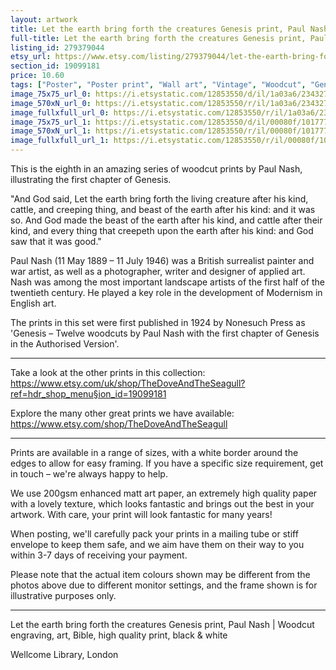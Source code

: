 ```yaml
---
layout: artwork
title: Let the earth bring forth the creatures Genesis print, Paul Nash 
full-title: Let the earth bring forth the creatures Genesis print, Paul Nash |  Woodcut engraving, art, Bible, high quality print, black & white
listing_id: 279379044
etsy_url: https://www.etsy.com/listing/279379044/let-the-earth-bring-forth-the-creatures?utm_source=ds&utm_medium=api&utm_campaign=api
section_id: 19099181
price: 10.60
tags: ["Poster", "Poster print", "Wall art", "Vintage", "Woodcut", "Genesis", "Black and white", "Bible", "Paul Nash", "Engraving", "Creation", "Modern art", "High quality print"]
image_75x75_url_0: https://i.etsystatic.com/12853550/d/il/1a03a6/2343276259/il_75x75.2343276259_jxu3.jpg?version=0
image_570xN_url_0: https://i.etsystatic.com/12853550/r/il/1a03a6/2343276259/il_570xN.2343276259_jxu3.jpg
image_fullxfull_url_0: https://i.etsystatic.com/12853550/r/il/1a03a6/2343276259/il_fullxfull.2343276259_jxu3.jpg
image_75x75_url_1: https://i.etsystatic.com/12853550/d/il/00080f/1017779725/il_75x75.1017779725_t3jq.jpg?version=0
image_570xN_url_1: https://i.etsystatic.com/12853550/r/il/00080f/1017779725/il_570xN.1017779725_t3jq.jpg
image_fullxfull_url_1: https://i.etsystatic.com/12853550/r/il/00080f/1017779725/il_fullxfull.1017779725_t3jq.jpg
---
```

This is the eighth in an amazing series of woodcut prints by Paul Nash, illustrating the first chapter of Genesis.

&quot;And God said, Let the earth bring forth the living creature after his kind, cattle, and creeping thing, and beast of the earth after his kind: and it was so. And God made the beast of the earth after his kind, and cattle after their kind, and every thing that creepeth upon the earth after his kind: and God saw that it was good.&quot;

Paul Nash (11 May 1889 – 11 July 1946) was a British surrealist painter and war artist, as well as a photographer, writer and designer of applied art. Nash was among the most important landscape artists of the first half of the twentieth century. He played a key role in the development of Modernism in English art.

The prints in this set were first published in 1924 by Nonesuch Press as &#39;Genesis – Twelve woodcuts by Paul Nash with the first chapter of Genesis in the Authorised Version&#39;.

---

Take a look at the other prints in this collection: https://www.etsy.com/uk/shop/TheDoveAndTheSeagull?ref=hdr_shop_menu§ion_id=19099181

Explore the many other great prints we have available: https://www.etsy.com/shop/TheDoveAndTheSeagull

---

Prints are available in a range of sizes, with a white border around the edges to allow for easy framing. If you have a specific size requirement, get in touch – we&#39;re always happy to help.

We use 200gsm enhanced matt art paper, an extremely high quality paper with a lovely texture, which looks fantastic and brings out the best in your artwork. With care, your print will look fantastic for many years!

When posting, we&#39;ll carefully pack your prints in a mailing tube or stiff envelope to keep them safe, and we aim have them on their way to you within 3-7 days of receiving your payment.

Please note that the actual item colours shown may be different from the photos above due to different monitor settings, and the frame shown is for illustrative purposes only.

---

Let the earth bring forth the creatures Genesis print, Paul Nash |  Woodcut engraving, art, Bible, high quality print, black & white

Wellcome Library, London
